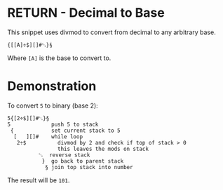 # RETURN - Decimal to Base
This snippet uses divmod to convert from decimal to any arbitrary base.
```
{[[A]÷$][]#␃}§
```
Where `[A]` is the base to convert to.

# Demonstration
To convert `5` to binary (base 2):
```
5{[2÷$][]#␃}§
5             push 5 to stack
 {            set current stack to 5
  [   ][]#    while loop
   2÷$          divmod by 2 and check if top of stack > 0
                this leaves the mods on stack
          ␃  reverse stack
           }  go back to parent stack
            § join top stack into number
```
The result will be `101`.
